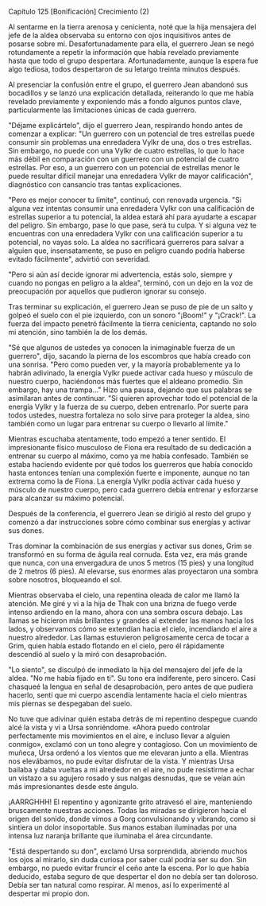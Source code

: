 
Capítulo 125 [Bonificación] Crecimiento (2)

Al sentarme en la tierra arenosa y cenicienta, noté que la hija mensajera del jefe de la aldea observaba su entorno con ojos inquisitivos antes de posarse sobre mí. Desafortunadamente para ella, el guerrero Jean se negó rotundamente a repetir la información que había revelado previamente hasta que todo el grupo despertara. Afortunadamente, aunque la espera fue algo tediosa, todos despertaron de su letargo treinta minutos después.

Al presenciar la confusión entre el grupo, el guerrero Jean abandonó sus bocadillos y se lanzó una explicación detallada, reiterando lo que me había revelado previamente y exponiendo más a fondo algunos puntos clave, particularmente las limitaciones únicas de cada guerrero.

"Déjame explicártelo", dijo el guerrero Jean, respirando hondo antes de comenzar a explicar: "Un guerrero con un potencial de tres estrellas puede consumir sin problemas una enredadera Vylkr de una, dos o tres estrellas. Sin embargo, no puede con una Vylkr de cuatro estrellas, lo que lo hace más débil en comparación con un guerrero con un potencial de cuatro estrellas. Por eso, a un guerrero con un potencial de estrellas menor le puede resultar difícil manejar una enredadera Vylkr de mayor calificación", diagnóstico con cansancio tras tantas explicaciones.

"Pero es mejor conocer tu límite", continuó, con renovada urgencia. "Si alguna vez intentas consumir una enredadera Vylkr con una calificación de estrellas superior a tu potencial, la aldea estará ahí para ayudarte a escapar del peligro. Sin embargo, pase lo que pase, será tu culpa. Y si alguna vez te encuentras con una enredadera Vylkr con una calificación superior a tu potencial, no vayas solo. La aldea no sacrificará guerreros para salvar a alguien que, insensatamente, se puso en peligro cuando podría haberse evitado fácilmente", advirtió con severidad.

"Pero si aún así decide ignorar mi advertencia, estás solo, siempre y cuando no pongas en peligro a la aldea", terminó, con un dejo en la voz de preocupación por aquellos que pudieron ignorar su consejo.

Tras terminar su explicación, el guerrero Jean se puso de pie de un salto y golpeó el suelo con el pie izquierdo, con un sonoro "¡Boom!" y "¡Crack!". La fuerza del impacto penetró fácilmente la tierra cenicienta, captando no solo mi atención, sino también la de los demás.

"Sé que algunos de ustedes ya conocen la inimaginable fuerza de un guerrero", dijo, sacando la pierna de los escombros que había creado con una sonrisa. "Pero como pueden ver, y la mayoría probablemente ya lo habrán adivinado, la energía Vylkr puede activar cada hueso y músculo de nuestro cuerpo, haciéndonos más fuertes que el aldeano promedio. Sin embargo, hay una trampa..." Hizo una pausa, dejando que sus palabras se asimilaran antes de continuar. "Si quieren aprovechar todo el potencial de la energía Vylkr y la fuerza de su cuerpo, deben entrenarlo. Por suerte para todos ustedes, nuestra fortaleza no solo sirve para proteger la aldea, sino también como un lugar para entrenar su cuerpo o llevarlo al límite."

Mientras escuchaba atentamente, todo empezó a tener sentido. El impresionante físico musculoso de Fiona era resultado de su dedicación a entrenar su cuerpo al máximo, como ya me había confesado. También se estaba haciendo evidente por qué todos los guerreros que había conocido hasta entonces tenían una complexión fuerte e imponente, aunque no tan extrema como la de Fiona. La energía Vylkr podía activar cada hueso y músculo de nuestro cuerpo, pero cada guerrero debía entrenar y esforzarse para alcanzar su máximo potencial.

Después de la conferencia, el guerrero Jean se dirigió al resto del grupo y comenzó a dar instrucciones sobre cómo combinar sus energías y activar sus dones.

Tras dominar la combinación de sus energías y activar sus dones, Grim se transformó en su forma de águila real cornuda. Esta vez, era más grande que nunca, con una envergadura de unos 5 metros (15 pies) y una longitud de 2 metros (6 pies). Al elevarse, sus enormes alas proyectaron una sombra sobre nosotros, bloqueando el sol.

Mientras observaba el cielo, una repentina oleada de calor me llamó la atención. Me giré y vi a la hija de Thak con una brizna de fuego verde intenso ardiendo en la mano, ahora con una sombra oscura debajo. Las llamas se hicieron más brillantes y grandes al extender las manos hacia los lados, y observamos cómo se extendían hacia el cielo, incendiando el aire a nuestro alrededor. Las llamas estuvieron peligrosamente cerca de tocar a Grim, quien había estado flotando en el cielo, pero él rápidamente descendió al suelo y la miró con desaprobación.

"Lo siento", se disculpó de inmediato la hija del mensajero del jefe de la aldea. "No me había fijado en ti". Su tono era indiferente, pero sincero. Casi chasqueé la lengua en señal de desaprobación, pero antes de que pudiera hacerlo, sentí que mi cuerpo ascendía lentamente hacia el cielo mientras mis piernas se despegaban del suelo.

No tuve que adivinar quién estaba detrás de mi repentino despegue cuando alcé la vista y vi a Ursa sonriéndome. «Ahora puedo controlar perfectamente mis movimientos en el aire, e incluso llevar a alguien conmigo», exclamó con un tono alegre y contagioso. Con un movimiento de muñeca, Ursa ordenó a los vientos que me elevaran junto a ella. Mientras nos elevábamos, no pude evitar disfrutar de la vista. Y mientras Ursa bailaba y daba vueltas a mi alrededor en el aire, no pude resistirme a echar un vistazo a su agujero rosado y sus nalgas desnudas, que se veían aún más impresionantes desde este ángulo.

¡AARRGHHH! El repentino y agonizante grito atravesó el aire, manteniendo bruscamente nuestras acciones. Todas las miradas se dirigieron hacia el origen del sonido, donde vimos a Gorg convulsionando y vibrando, como si sintiera un dolor insoportable. Sus manos estaban iluminadas por una intensa luz naranja brillante que iluminaba el área circundante.

"Está despertando su don", exclamó Ursa sorprendida, abriendo muchos los ojos al mirarlo, sin duda curiosa por saber cuál podría ser su don. Sin embargo, no puedo evitar fruncir el ceño ante la escena. Por lo que había deducido, estaba seguro de que despertar el don no debía ser tan doloroso. Debía ser tan natural como respirar. Al menos, así lo experimenté al despertar mi propio don.